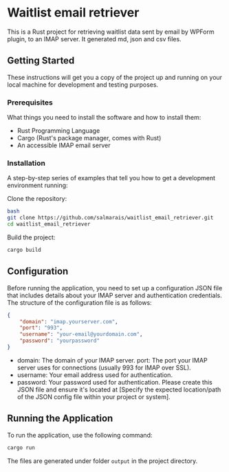 # Waitlist email retriever
This is a Rust project for retrieving waitlist data sent by email by WPForm plugin, to an IMAP server. It generated md, json and csv files.

## Getting Started
These instructions will get you a copy of the project up and running on your local machine for development and testing purposes.

### Prerequisites
What things you need to install the software and how to install them:

- Rust Programming Language
- Cargo (Rust's package manager, comes with Rust)
- An accessible IMAP email server

### Installation
A step-by-step series of examples that tell you how to get a development environment running:

Clone the repository:
```BASH
bash
git clone https://github.com/salmarais/waitlist_email_retriever.git
cd waitlist_email_retriever
```

Build the project:

```BASH
cargo build
```

## Configuration
Before running the application, you need to set up a configuration JSON file that includes details about your IMAP server and authentication credentials. The structure of the configuration file is as follows:

```JSON
{
    "domain": "imap.yourserver.com",
    "port": "993",
    "username": "your-email@yourdomain.com",
    "password": "yourpassword"
}
```
- domain: The domain of your IMAP server.
port: The port your IMAP server uses for connections (usually 993 for IMAP over SSL).
- username: Your email address used for authentication.
- password: Your password used for authentication.
Please create this JSON file and ensure it's located at [Specify the expected location/path of the JSON config file within your project or system].

## Running the Application
To run the application, use the following command:

```BASH
cargo run
```

The files are generated under folder `output` in the project directory.